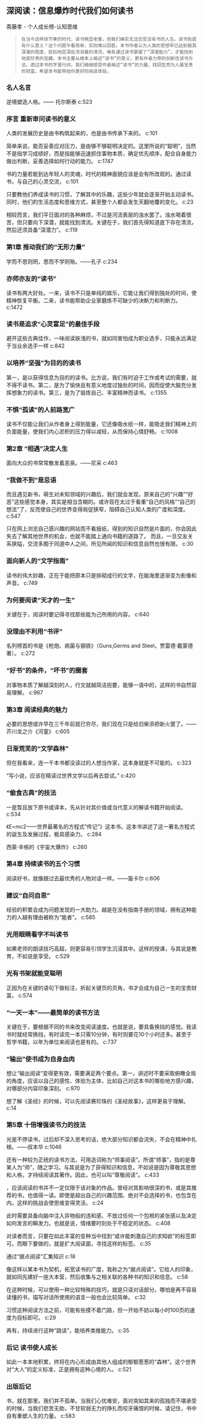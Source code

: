 ## 深阅读：信息爆炸时代我们如何读书

斋藤孝  -  个人成长榜-认知思维

>     在当今这样快节奏的时代，读书稍显老套，但我们确实无法忍受没有书的人生。读书到底有什么意义？这个问题乍看简单，实则难以回答。本书作者认为人类的思想早已达到极其深澈的程度，犹如地层深处流淌着的清流，唯有通过读书掌握了“深潜能力”，才能找到地底珍贵的宝藏。本书主要从根本上阐述“读书”的意义，更有作者力荐的创新性读书方法。透过本书的字里行间，我们细细感受作者阐述“读书”的力量，找回生而为人最宝贵的财富。希望本书能带给你更好的阅读体验。

### 名人名言

逆境塑造人格。—— 托尔斯泰 c:523

### 序言 重新审问读书的意义

人类的发展历史是由书构筑起来的，也是由书传承下来的。 c:101

简单来说，能否妥善应对压力，是由够不够聪明决定的。这里所说的“聪明”，当然不是指学习成绩好，而是指能够迅速抓住事物本质，确定优先顺序，配合自身能力做出判断，妥善选择如何行动的能力。 c:1747

书的力量若能到达年轻人的灵魂，时代的精神面貌应该是会有所改观的。通过读书，与自己的心灵交流， c:101

只要教他们养成读书的习惯，了解其中的乐趣，这些少年就会逐渐开始主动读书。同时，他们的生活态度和思维方式，甚至整个人都会发生天翻地覆的变化。 c:23

相较而言，我们平日面对的各种麻烦，不过是河流表层的浊水罢了。浊水喝着很苦，但只要向下深潜，就能找到清流。关键在于，我们首先得知道底下存在清流，然后还须具备“深潜力”。 c:119

### 第1章 推动我们的“无形力量”

学而不思则罔，思而不学则殆。——孔子 c:234

### 亦师亦友的“读书”

读书有两大好处。一来，读书不只是单纯的娱乐，它能让我们得到独处的时间，使精神恢复平衡。二来，读书能帮助企业家磨炼不可缺少的决断力和判断力。 c:1472

### 读书是追求“心灵富足”的最佳手段

避开这些古典佳作，一味阅读肤浅的书，就如同害怕成为职业选手，只能永远满足于当业余选手一样 c:842

### 以培养“坚强”为目的的读书

第一，是以获得信息为目的的读书。比方说，我们有时迫于工作或考试的需要，就不得不读书。第二，是为了愉快且有意义地度过独处的时间，因而促使大脑充分发挥想象力的读书。第三，是为了锻炼自己、丰富精神而读书。 c:1355

### 不惧“孤读”的人前路宽广

读书不仅能让我们从作者身上得到能量，它还像吸水纸一样，能吸走我们精神上的负面能量，使我们内心淤积的压力得以减轻，从而保持心情舒畅。 c:1008

### 第2章 “相遇”决定人生

面向大众的书常常散发着恶臭。——尼采 c:463

### “我做不到”是忌语

而且遇见新书，萌生对未知领域的兴趣后，我们就会发现，原来自己的“兴趣”“好恶”这些感觉本身，其实是相当含糊的。或许现在太过于看重“自己的风格”“自己的想法”了，反而使自己的世界变得局促狭窄，阻碍自己认知人类的广度和深度。 c:547

只在网上浏览自己感兴趣的网站而不看报纸，得到的知识自然是片面的，你会因此失去了解其他世界的机会，也就不能踏上通向书籍的道路了。
而且，一旦交友关系狭隘，交流多囿于同道中人之间，所见所闻的知识和信息自然也很有限。 c:30

### 面向新人的“文学指南”

读书的伟大妙趣，正在于能把原本只是排砌成行的文字，在脑海里逐渐变为影像和声音。 c:749

### 为何要阅读“天才的一生”

关键在于，阅读时要记得寻找那些能为己所用的内容。 c:640

### 没理由不利用“书评”

名列榜首的书是《枪炮、病菌与钢铁》（Guns,Germs and Steel，贾雷德·戴蒙德著）。 c:272

### “好书”的条件，“坏书”的圈套

对事物本质了解越深刻的人，行文就越简洁扼要，能够一语中的，这样的书自然容易理解。 c:967

### 第3章 阅读经典的魅力

必要的思想或许早在三千年前就已穷尽，我们现在只是给旧柴添把新火罢了。——芥川龙之介《河童》 c:605

### 日渐荒芜的“文学森林”

但在我看来，连一千本书都没读过的人想当作家，这本身就是不可能的。 c:323

“写小说，应该在精读过世界文学以后再去尝试。” c:420

### “偷食古典”的技法

一是暂且放下原书或译本，先从针对其价值或当代意义的解读书籍开始阅读。 c:534

《E=mc2——世界最著名的方程式“传记”》这本书。这本书讲述了这一著名方程式的诞生及发展过程，极具感染力。 c:284

西蒙·辛格的《宇宙大爆炸》 c:260

### 第4章 持续读书的五个习惯

阅读好书，就像跟过去最优秀的人物对话一样。——笛卡尔 c:606

### 建议“自问自思”

经验的积累会成为问题发现的一大助力。越是在没有指南手册的领域，拥有这种能力的人越有理由被称为“能者”。 c:585

### 光用眼睛看字不叫读书

如果老师的朗读技巧高超，则更容易引领学生沉浸其中。这样的授课，与其说是教育，不如说是享受。 c:529

### 光有书架就能变聪明

正因为在关键的语句下做标注，折起关键页的页角，书才会成为自己一生的宝贵财富。 c:574

### “一天一本”——最简单的读书方法

关键在于，要根据不同的书来改变阅读速度。也就是说，要具备换挡的感觉。我读书时就经常换挡，有时读完一本只需10分钟，有时则要花10个小时还多。甚至于哲学书籍，以年为单位来阅读也是有的。 c:737

### “输出”使书成为自身血肉

想让“输出阅读”变得更有效，需要满足两个要点。第一，讲述时不要采取俯瞰全局的角度，应该以自己的感性、体验为主体，比如自己对这本书的哪些地方感兴趣，对哪部分内容印象深刻。 c:970

想了解《圣经》的时候，可以先阅读赛珍珠的《圣经故事》，这样更易于理解。 c:14

### 第5章 十倍增强读书力的技法

光是不停读书，过后却不深入思考的话，绝大部分知识都会流失，不会在精神中扎根。——叔本华 c:1046

还有一种较为正统的读书方法，可用造词称为“师事阅读”。所谓“师事”，指的是尊某人为“师”，随之学习。与其说是为了获得知识和信息，不如说是因为尊敬其思想和人格，才持续阅读其著作。因此，也可以叫“尊敬阅读”。 c:433

，应该阅读的书并不一定仅限于该对象的作品。曾经对其影响很深的书，或是其推荐的书，也值得一读。即使是超出自己的兴趣范围、绝对不会选择的书，也包含在内。这样的挑战会使思维变得灵活。
 c:24

此时需要具备向脑中注入异物般的违和感、不放过任何一个包袱的紧张感以及决定如何发言的瞬发力。也就是说，情绪要时刻处于不稳定的状态。 c:408

对读者而言，只要在如此丰富的变种当中找到“或许能刺激自己的求知欲”的标签即可。而眼下要做的，就是扩大阅读面，寻找这样的标签。 c:35

通过“据点阅读”汇集知识 c:18

像这样以某本书为契机，拓宽读书的广度，我称之为“据点阅读”。它给人的印象，就如同先建好一座大本营，然后收集与之相关联的各种书的知识和信息。 c:58

在这种时候，可以使用一种比较特殊的技巧，就是只读对话部分。哪怕是再不容易读懂的书，描写对话所使用的语言一般也会比较简单。 c:32

习惯这种阅读方法之前，可能有些摸不着门路，但一开始不妨以每小时100页的速度为目标即可。 c:29

再有，持续进行这种“跳读”，能培养类推能力。 c:35

### 后记 读书使人成长

如此一本本地积累，终将在内心形成由其他人组成的郁郁葱葱的“森林”。这个世界对“大人”的定义标准，正是拥有这种心境的人。 c:521

### 出版后记

书，就在那里。我们并不孤单。当我们心忧难安，面对突如其来的孤独而不堪承受的时候，当我们悲苦无助，不甘软弱无力的挣扎而咬牙痛恨的时候，请记住，书中自有重塑人生的力量。 c:583
